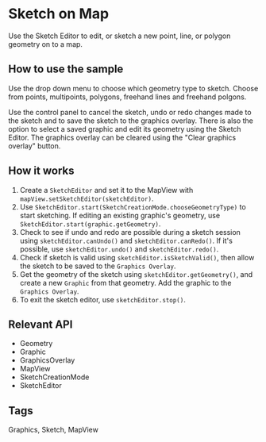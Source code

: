 <h1>Sketch on Map</h1>

<p>Use the Sketch Editor to edit, or sketch a new point, line, or polygon geometry on to a map. </p>

<h2>How to use the sample</h2>

<p>Use the drop down menu to choose which geometry type to sketch. Choose from points, multipoints, polygons, freehand lines and freehand polgons.</p>

<p>Use the control panel to cancel the sketch, undo or redo changes made to the sketch and to save the sketch to the graphics overlay. There is also the option to select a saved graphic and edit its geometry using the Sketch Editor. The graphics overlay can be cleared using the "Clear graphics overlay" button.</p>


<h2>How it works</h2>

<ol>
<li>Create a <code>SketchEditor</code> and set it to the MapView with <code>mapView.setSketchEditor(sketchEditor)</code>.</li>

<li>Use <code>SketchEditor.start(SketchCreationMode.chooseGeometryType)</code> to start sketching. If editing an existing graphic's geometry, use <code>SketchEditor.start(graphic.getGeometry)</code>.</li>

<li>Check to see if undo and redo are possible during a sketch session using <code>sketchEditor.canUndo()</code> and <code>sketchEditor.canRedo()</code>. If it's possible, use <code>sketchEditor.undo()</code> and <code>sketchEditor.redo()</code>.</li>

<li>Check if sketch is valid using <code>sketchEditor.isSketchValid()</code>, then allow the sketch to be saved to the <code>Graphics Overlay</code>. </li>

<li>Get the geometry of the sketch using <code>sketchEditor.getGeometry()</code>, and create a new <code>Graphic</code> from that geometry. Add the graphic to the <code>Graphics Overlay</code>.</li>

<li>To exit the sketch editor, use <code>sketchEditor.stop()</code>.</li>

</ol>

<h2>Relevant API</h2>

<ul>

<li>Geometry</li>
<li>Graphic</li>
<li>GraphicsOverlay</li>
<li>MapView</li>
<li>SketchCreationMode</li>
<li>SketchEditor</li>

</ul>

<h2>Tags</h2>

<p>Graphics, Sketch, MapView</p>

